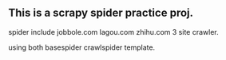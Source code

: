 ## This is a scrapy spider practice proj.

spider include jobbole.com lagou.com zhihu.com 3 site crawler.

using both basespider crawlspider template.
